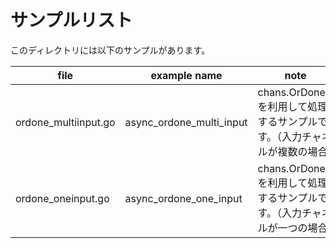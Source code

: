 # サンプルリスト

このディレクトリには以下のサンプルがあります。

|file|example name|note|
|----|------------|----|
|ordone\_multiinput.go|async\_ordone\_multi\_input|chans.OrDone() を利用して処理するサンプルです。（入力チャネルが複数の場合)|
|ordone\_oneinput.go|async\_ordone\_one\_input|chans.OrDone() を利用して処理するサンプルです。（入力チャネルが一つの場合)|
